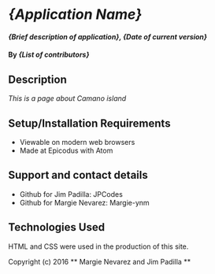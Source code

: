 # _{Application Name}_

#### _{Brief description of application}, {Date of current version}_

#### By _**{List of contributors}**_

## Description

_This is a page about Camano island_

## Setup/Installation Requirements

* Viewable on modern web browsers
* Made at Epicodus with Atom

## Support and contact details

* Github for Jim Padilla: JPCodes
* Github for Margie Nevarez: Margie-ynm

## Technologies Used

HTML and CSS were used in the production of this site.

Copyright (c) 2016 ** Margie Nevarez and Jim Padilla **
